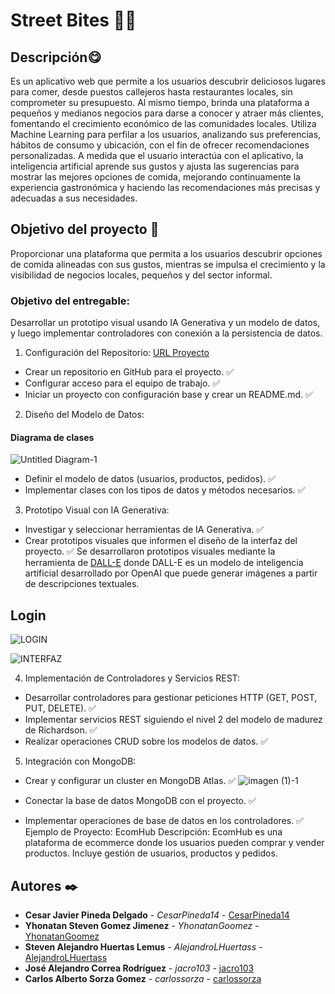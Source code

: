 # Street Bites 🍔🍕


## **Descripción**😋
Es un aplicativo web que permite a los usuarios descubrir deliciosos lugares para comer, desde puestos callejeros hasta restaurantes locales, sin comprometer su presupuesto. Al mismo tiempo, brinda una plataforma a pequeños y medianos negocios para darse a conocer y atraer más clientes, fomentando el crecimiento económico de las comunidades locales. Utiliza Machine Learning para perfilar a los usuarios, analizando sus preferencias, hábitos de consumo y ubicación, con el fin de ofrecer recomendaciones personalizadas. A medida que el usuario interactúa con el aplicativo, la inteligencia artificial aprende sus gustos y ajusta las sugerencias para mostrar las mejores opciones de comida, mejorando continuamente la experiencia gastronómica y haciendo las recomendaciones más precisas y adecuadas a sus necesidades.

## Objetivo del proyecto 🚀

Proporcionar una plataforma que permita a los usuarios descubrir opciones de comida
alineadas con sus gustos, mientras se impulsa el crecimiento y la visibilidad de negocios locales,
pequeños y del sector informal.






### Objetivo del entregable:
Desarrollar un prototipo visual usando IA Generativa y un modelo de datos, y luego implementar controladores con conexión a la persistencia de datos.

1. Configuración del Repositorio: [URL Proyecto](https://github.com/jacro103/Prototipo_ieti)

- Crear un repositorio en GitHub para el proyecto. ✅
- Configurar acceso para el equipo de trabajo. ✅
- Iniciar un proyecto con configuración base y crear un README.md. ✅
2. Diseño del Modelo de Datos:
#### Diagrama de clases

![Untitled Diagram-1](https://github.com/user-attachments/assets/b957b153-0050-42a9-9e71-63d44f444d10)

- Definir el modelo de datos (usuarios, productos, pedidos). ✅
- Implementar clases con los tipos de datos y métodos necesarios. ✅
3. Prototipo Visual con IA Generativa:
- Investigar y seleccionar herramientas de IA Generativa. ✅
- Crear prototipos visuales que informen el diseño de la interfaz del proyecto. ✅
Se desarrollaron prototipos visuales mediante la herramienta de [DALL-E](https://github.com/jacro103/Prototipo_ieti) donde DALL-E es un modelo de inteligencia artificial desarrollado por OpenAI que puede generar imágenes a partir de descripciones textuales. 

## Login
![LOGIN](https://github.com/user-attachments/assets/a001fe7f-5fb3-49fe-9f2d-365368d34d90)


![INTERFAZ](https://github.com/user-attachments/assets/dd2ea5f0-8492-470d-98e7-5b9d14b847a4)


4. Implementación de Controladores y Servicios REST:

- Desarrollar controladores para gestionar peticiones HTTP (GET, POST, PUT, DELETE). ✅
- Implementar servicios REST siguiendo el nivel 2 del modelo de madurez de Richardson. ✅
- Realizar operaciones CRUD sobre los modelos de datos. ✅

5. Integración con MongoDB:

- Crear y configurar un cluster en MongoDB Atlas. ✅
![imagen (1)-1](https://github.com/user-attachments/assets/9a4a2035-94ce-4921-a5bc-9f07c7571684)

- Conectar la base de datos MongoDB con el proyecto. ✅
- Implementar operaciones de base de datos en los controladores. ✅
Ejemplo de Proyecto: EcomHub
Descripción: EcomHub es una plataforma de ecommerce donde los usuarios pueden comprar y vender productos. Incluye gestión de usuarios, productos y pedidos.




## Autores ✒️


* **Cesar Javier Pineda Delgado** - *CesarPineda14* - [CesarPineda14](https://github.com/CesarPineda14)
* **Yhonatan Steven Gomez Jimenez** - *YhonatanGoomez* - [YhonatanGoomez](https://github.com/YhonatanGoomez)
* **Steven Alejandro Huertas Lemus** - *AlejandroLHuertass* - [AlejandroLHuertass](https://github.com/AlejandroLHuertass)
* **José Alejandro Correa Rodríguez** - *jacro103* - [jacro103](https://github.com/jacro103)
* **Carlos Alberto Sorza Gomez** - *carlossorza* - [carlossorza](https://github.com/CarlosSorza)

